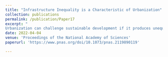 ```yaml
---
title: "Infrastructure Inequality is a Characteristic of Urbanization"
collection: publications
permalink: /publication/Paper17
excerpt: "
Urbanization can challenge sustainable development if it produces unequal outcomes. Infrastructure is an important urbanization dimension, providing services to support diverse urban activities. However, it can lock in unequal outcomes due to its durable nature. This paper studies inequalities in infrastructure distributions to derive insights into the structure and characteristics of unequal outcomes associated with urbanization. We analyzed infrastructure inequalities in two emerging economies in the Global South: India and South Africa. We developed and applied an inequality measure to understand the structure of inequality in infrastructure provisioning (based on census data) and infrastructure availability (based on satellite nighttime lights [NTLs] data). Consistent with differences in economic inequality, results show greater inequalities in South Africa than in India and greater urban inequalities than rural inequalities. Nevertheless, inequalities in urban infrastructure provisioning and infrastructure availability increase from finer to coarser spatial scales. NTL-based inequality measurements additionally show that inequalities are more concentrated at coarse spatial scales in India than in South Africa. Finally, results show that urban inequalities in infrastructure provisioning covary with urbanization levels conceptualized as a multidimensional phenomenon, including demographic, economic, and infrastructural dimensions. Similarly, inequalities in urban infrastructure availability increase monotonically with infrastructure development levels and urban population size. Together, these findings underscore infrastructure inequalities as a feature of urbanization and suggest that understanding urban inequalities requires applying an inequality lens to urbanization."
date: 2022-04-04
venue: 'Proceedings of the National Academy of Sciences'
paperurl: 'https://www.pnas.org/doi/10.1073/pnas.2119890119'

---
```

